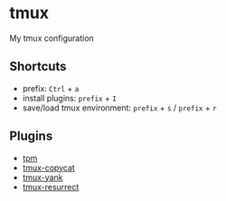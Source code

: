 # tmux

My tmux configuration

## Shortcuts

- prefix: `Ctrl` + `a`
- install plugins: `prefix` + `I`
- save/load tmux environment: `prefix` + `s` / `prefix` + `r`

## Plugins

* [tpm](https://github.com/tmux-plugins/tpm)
* [tmux-copycat](https://github.com/tmux-plugins/tmux-copycat)
* [tmux-yank](https://github.com/tmux-plugins/tmux-yank)
* [tmux-resurrect](https://github.com/tmux-plugins/tmux-resurrect)
